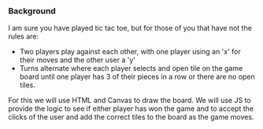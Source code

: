 ### Background
I am sure you have played tic tac toe, but for those of you that have not the rules are:
- Two players play against each other, with one player using an 'x' for their moves and the other user a 'y'
- Turns alternate where each player selects and open tile on the game board until one player has 3 of their
  pieces in a row or there are no open tiles.

For this we will use HTML and Canvas to draw the board.  We will use JS to provide the logic to see if
either player has won the game and to accept the clicks of the user and add the correct tiles to the board
as the game moves.